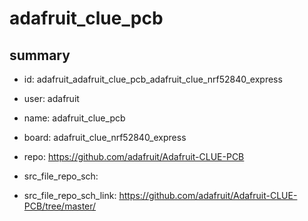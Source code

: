# adafruit_clue_pcb
 
## summary 
* id: adafruit_adafruit_clue_pcb_adafruit_clue_nrf52840_express
* user: adafruit
* name: adafruit_clue_pcb
* board: adafruit_clue_nrf52840_express
* repo: https://github.com/adafruit/Adafruit-CLUE-PCB



* src_file_repo_sch: 
* src_file_repo_sch_link: https://github.com/adafruit/Adafruit-CLUE-PCB/tree/master/




